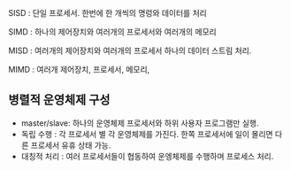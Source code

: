 SISD : 단일 프로세서. 한번에 한 개씩의 명렁와 데이터를 처리

SIMD : 하나의 제어장치와 여러개의 프로세서와 여러개의 메모리

MISD : 여러개의 제어장치와 여러개의 프로세서 하나의 데이터 스트림 처리.

MIMD : 여러개 제어장치, 프로세서, 메모리,

## 병렬적 운영체제 구성

- master/slave: 하나의 운영체제 프로세서와 하위 사용자 프로그램만 실행.
- 독립 수행 : 각 프로세서 별 각 운영체제를 가진다. 한쪽 프로세서에 일이 몰리면 다른 프로세서 유휴 상태 가능.
- 대칭적 처리 : 여러 프로세서들이 협동하여 운엥체제를 수행하며 프로세스 처리.
